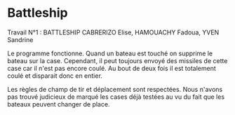 # Battleship
Travail N°1 : BATTLESHIP
CABRERIZO Elise, HAMOUACHY Fadoua, YVEN Sandrine


Le programme fonctionne. 
Quand un bateau est touché on supprime le bateau sur la case. Cependant, il peut toujours envoyé des missiles de cette case car il n'est pas encore coulé. Au bout de deux fois il est totalement coulé et disparait donc en entier. 

Les règles de champ de tir et déplacement sont respectées. Nous n'avons pas trouvé judicieux de marqué les cases déjà testées au vu du fait que les bateaux peuvent changer de place.
